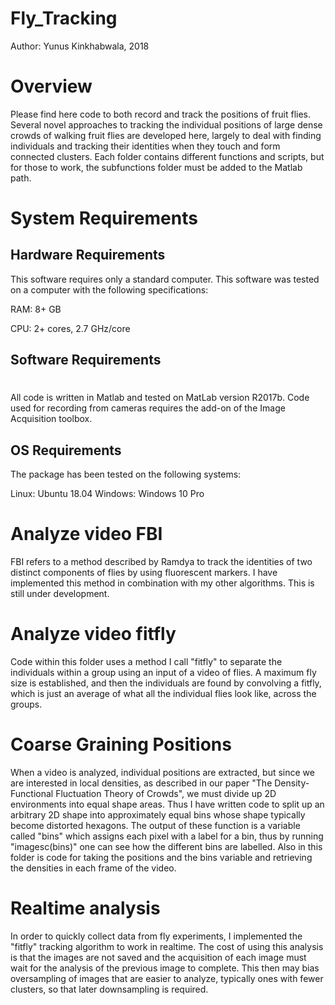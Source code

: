 # Fly_Tracking
Author: Yunus Kinkhabwala, 2018

# Overview
Please find here code to both record and track the positions of fruit flies. Several novel approaches to tracking the individual positions of large dense crowds of walking fruit flies are developed here, largely to deal with finding individuals and tracking their identities when they touch and form connected clusters. Each folder contains different functions and scripts, but for those to work, the subfunctions folder must be added to the Matlab path.

# System Requirements



## Hardware Requirements


This software requires only a standard computer. This software was tested on a computer with the following specifications:


RAM: 8+ GB  

CPU: 2+ cores, 2.7 GHz/core




## Software Requirements

#

All code is written in Matlab and tested on MatLab version R2017b. Code used for recording from cameras requires the add-on of the Image Acquisition toolbox. 

## OS Requirements



The package has been tested on the following systems:


Linux: Ubuntu 18.04
Windows: Windows 10 Pro

# Analyze video FBI
FBI refers to a method described by Ramdya to track the identities of two distinct components of flies by using fluorescent markers. I have implemented this method in combination with my other algorithms. This is still under development.

# Analyze video fitfly
Code within this folder uses a method I call "fitfly" to separate the individuals within a group using an input of a video of flies. A maximum fly size is established, and then the individuals are found by convolving a fitfly, which is just an average of what all the individual flies look like, across the groups. 

# Coarse Graining Positions
When a video is analyzed, individual positions are extracted, but since we are interested in local densities, as described in our paper "The Density-Functional Fluctuation Theory of Crowds", we must divide up 2D environments into equal shape areas. Thus I have written code to split up an arbitrary 2D shape into approximately equal bins whose shape typically become distorted hexagons. The output of these function is a variable called "bins" which assigns each pixel with a label for a bin, thus by running "imagesc(bins)" one can see how the different bins are labelled. Also in this folder is code for taking the positions and the bins variable and retrieving the densities in each frame of the video.

# Realtime analysis
In order to quickly collect data from fly experiments, I implemented the "fitfly" tracking algorithm to work in realtime. The cost of using this analysis is that the images are not saved and the acquisition of each image must wait for the analysis of the previous image to complete. This then may bias oversampling of images that are easier to analyze, typically ones with fewer clusters, so that later downsampling is required. 

#



